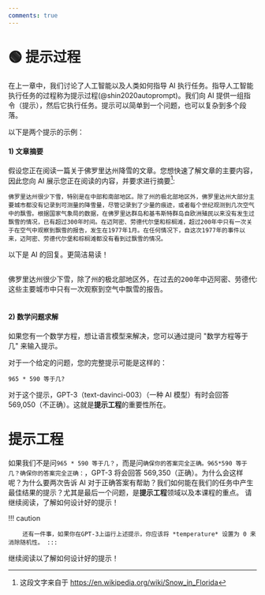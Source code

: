 ```yaml
---
comments: true
---
```

# 🟢 提示过程

在上一章中，我们讨论了人工智能以及人类如何指导 AI 执行任务。指导人工智能执行任务的过程称为提示过程(@shin2020autoprompt)。我们向 AI 提供一组指令（提示），然后它执行任务。提示可以简单到一个问题，也可以复杂到多个段落。

以下是两个提示的示例：

#### 1) 文章摘要

假设您正在阅读一篇关于佛罗里达州降雪的文章。您想快速了解文章的主要内容，因此您向 AI 展示您正在阅读的内容，并要求进行摘要[^2]:

```
佛罗里达州很少下雪，特别是在中部和南部地区。除了州的极北部地区外，佛罗里达州大部分主要城市都没有记录到可测量的降雪量，尽管记录到了少量的痕迹，或者每个世纪观测到几次空气中的飘雪。根据国家气象局的数据，在佛罗里达群岛和基韦斯特群岛自欧洲殖民以来没有发生过飘雪的情况，已有超过300年时间。在迈阿密、劳德代尔堡和棕榈滩，超过200年中只有一次关于在空气中观察到飘雪的报告，发生在1977年1月。在任何情况下，自这次1977年的事件以来，迈阿密、劳德代尔堡和棕榈滩都没有看到过飘雪的情况。
```
以下是 AI 的回复。更简洁易读！

<pre>
<div style={{backgroundColor: '#d2f4d3'}}>
佛罗里达州很少下雪，除了州的极北部地区外，在过去的200年中迈阿密、劳德代尔堡和棕榈滩<br/>这些主要城市中只有一次观察到空气中飘雪的报告。
</div>
</pre>

#### 2) 数学问题求解

如果您有一个数学方程，想让语言模型来解决，您可以通过提问 "数学方程等于几" 来输入提示。

对于一个给定的问题，您的完整提示可能是这样的：

```
965 * 590 等于几?
```

对于这个提示，GPT-3（text-davinci-003）（一种 AI 模型）有时会回答 569,050（不正确）。这就是**提示工程**的重要性所在。

# 提示工程

如果我们不是问`965 * 590 等于几？`，而是问`确保你的答案完全正确。965*590 等于几？确保你的答案完全正确：`，GPT-3 将会回答 569,350（正确）。为什么会这样呢？为什么要两次告诉 AI 对于正确答案有帮助？我们如何能在我们的任务中产生最佳结果的提示？尤其是最后一个问题，是**提示工程**领域以及本课程的重点。
请继续阅读，了解如何设计好的提示！

!!! caution 
        
        还有一件事，如果你在GPT-3上运行上述提示，你应该将 *temperature* 设置为 0 来消除随机性。 :::

继续阅读以了解如何设计好的提示！

[^2]: 这段文字来自于 https://en.wikipedia.org/wiki/Snow_in_Florida
